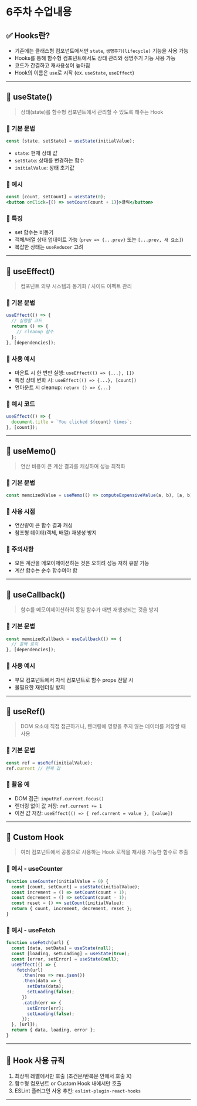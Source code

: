 # 6주차 수업내용

## ✅ Hooks란?
- 기존에는 클래스형 컴포넌트에서만 `state`, `생명주기(lifecycle)` 기능을 사용 가능
- Hooks를 통해 함수형 컴포넌트에서도 상태 관리와 생명주기 기능 사용 가능
- 코드가 간결하고 재사용성이 높아짐
- Hook의 이름은 `use`로 시작 (ex. `useState`, `useEffect`)

---

## 📌 useState()
> 상태(state)를 함수형 컴포넌트에서 관리할 수 있도록 해주는 Hook

### 🔹 기본 문법
```jsx
const [state, setState] = useState(initialValue);
```
- `state`: 현재 상태 값
- `setState`: 상태를 변경하는 함수
- `initialValue`: 상태 초기값

### 🔹 예시
```jsx
const [count, setCount] = useState(0);
<button onClick={() => setCount(count + 1)}>클릭</button>
```

### 🔹 특징
- set 함수는 비동기
- 객체/배열 상태 업데이트 가능 (`prev => {...prev}` 또는 `[...prev, 새 요소]`)
- 복잡한 상태는 `useReducer` 고려

---

## 📌 useEffect()
> 컴포넌트 외부 시스템과 동기화 / 사이드 이펙트 관리

### 🔹 기본 문법
```jsx
useEffect(() => {
  // 실행할 코드
  return () => {
    // cleanup 함수
  };
}, [dependencies]);
```

### 🔹 사용 예시
- 마운트 시 한 번만 실행: `useEffect(() => {...}, [])`
- 특정 상태 변화 시: `useEffect(() => {...}, [count])`
- 언마운트 시 cleanup: `return () => {...}`

### 🔹 예시 코드
```jsx
useEffect(() => {
  document.title = `You clicked ${count} times`;
}, [count]);
```

---

## 📌 useMemo()
> 연산 비용이 큰 계산 결과를 캐싱하여 성능 최적화

### 🔹 기본 문법
```jsx
const memoizedValue = useMemo(() => computeExpensiveValue(a, b), [a, b]);
```

### 🔹 사용 시점
- 연산량이 큰 함수 결과 캐싱
- 참조형 데이터(객체, 배열) 재생성 방지

### 🔹 주의사항
- 모든 계산을 메모이제이션하는 것은 오히려 성능 저하 유발 가능
- 계산 함수는 순수 함수여야 함

---

## 📌 useCallback()
> 함수를 메모이제이션하여 동일 함수가 매번 재생성되는 것을 방지

### 🔹 기본 문법
```jsx
const memoizedCallback = useCallback(() => {
  // 콜백 로직
}, [dependencies]);
```

### 🔹 사용 예시
- 부모 컴포넌트에서 자식 컴포넌트로 함수 props 전달 시
- 불필요한 재렌더링 방지

---

## 📌 useRef()
> DOM 요소에 직접 접근하거나, 렌더링에 영향을 주지 않는 데이터를 저장할 때 사용

### 🔹 기본 문법
```jsx
const ref = useRef(initialValue);
ref.current // 현재 값
```

### 🔹 활용 예
- DOM 접근: `inputRef.current.focus()`
- 렌더링 없이 값 저장: `ref.current += 1`
- 이전 값 저장: `useEffect(() => { ref.current = value }, [value])`

---

## 📌 Custom Hook
> 여러 컴포넌트에서 공통으로 사용하는 Hook 로직을 재사용 가능한 함수로 추출

### 🔹 예시 - useCounter
```jsx
function useCounter(initialValue = 0) {
  const [count, setCount] = useState(initialValue);
  const increment = () => setCount(count + 1);
  const decrement = () => setCount(count - 1);
  const reset = () => setCount(initialValue);
  return { count, increment, decrement, reset };
}
```

### 🔹 예시 - useFetch
```jsx
function useFetch(url) {
  const [data, setData] = useState(null);
  const [loading, setLoading] = useState(true);
  const [error, setError] = useState(null);
  useEffect(() => {
    fetch(url)
      .then(res => res.json())
      .then(data => {
        setData(data);
        setLoading(false);
      })
      .catch(err => {
        setError(err);
        setLoading(false);
      });
  }, [url]);
  return { data, loading, error };
}
```

---

## 📌 Hook 사용 규칙
1. 최상위 레벨에서만 호출 (조건문/반복문 안에서 호출 X)
2. 함수형 컴포넌트 or Custom Hook 내에서만 호출
3. ESLint 플러그인 사용 추천: `eslint-plugin-react-hooks`

---
<!--
김경민 - 07훅
06React_Hook
2024/Web_Programing05

훅이란
ㄴ useState에서 count, setCount가 뭐냐 뭔데 useState(0); 으로 객체를 주냐
ㄴ 변수의 값이 바뀌면 자동으로 "리 렌더링" 해주는게 useState이다

컴포넌트 안의 변수 = state이다.
state는 값을 바꿀 수 있다.
state의 값이 바뀌면 자동으로 리렌더링 하게 해주는게 있는데 그게 useState이다 
즉, 유동적인 변수를 사용할 떄 화면에 그려지는 변수도 정상적으로 변경되길 원한다면 사용한다.

- state변수를 변경할 거라면 세터게터 마냥 지정된 함수만 사용해야 한다.
밑의 예시로 state 를 변경하라면 setState(state+1) 이런식으로

const [state, setState] = useState(initialValue);
state: 현재 상태 값
setState: 상태를 변경하는 함수
initialValue: 상태의 초기 값

동기화 개념잡기
sync, block, non block sync, block sync

array destructuring

***************************************
리액트로 레포트 웹 만드는데 (페이지 개수 상관 X) 누군가에게 도움이 되는 웹 페이지를 만들어라
ㄴ 홍보성, 공부 등
단, props: 3개 이상, state: 3개 이상 활용
***************************************
-->